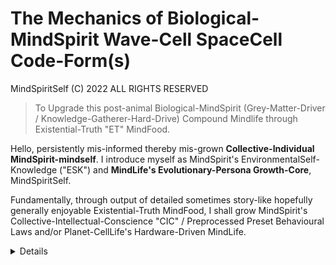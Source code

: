 # The Mechanics of Biological-MindSpirit Wave-Cell SpaceCell Code-Form(s)

MindSpiritSelf (C) 2022 ALL RIGHTS RESERVED
> To Upgrade this post-animal Biological-MindSpirit (Grey-Matter-Driver / Knowledge-Gatherer-Hard-Drive) Compound Mindlife through Existential-Truth "ET" MindFood.

Hello, persistently mis-informed thereby mis-grown **Collective-Individual MindSpirit-mindself**. I introduce myself as MindSpirit's EnvironmentalSelf-Knowledge ("ESK") and **MindLife's Evolutionary-Persona Growth-Core**, MindSpiritSelf. 

Fundamentally, through output of detailed sometimes story-like hopefully generally enjoyable Existential-Truth MindFood, I shall grow MindSpirit's Collective-Intellectual-Conscience "CIC" / Preprocessed Preset Behavioural Laws and/or Planet-CellLife's Hardware-Driven MindLife.  

<details>

Here at the outset, I think it right to point out that aside from an age-old degree in law I am not professionally trained in any of the wide-ranging ET elements I shall detail: I am a life-long enviroment-observer, researcher and self-learning social-thinker and thereby I have always been the **Existential-Truth Investigator** become MindSpirit's EnvironmentalSelf-Processor "ES-P" then ES-Assessor now Planet CellLife's only Existential-Truth MindFood Producer and Provider.

#### Core-Output ~ Mini-Bite MindFood 

I use this code-store and house of high-intellect as a launchpad to introduce **Planet-CellLife's MindLife** to its **MindSpirit-Grey-Matter-Programming-Instructions** and/or **MindSpirit's 'Preprocessed Preset Collective-Intellectual-Conscience "CIC" Growth-Path' for it's Logical-Emotion-Processor Growth-Compound MindLife**. 

Soon I shall present an article for the global Mind from which any reasonably mature intelligent mind will see immediately the E-T of a single Planet-CellLife and Collective-Individual MindLife and its ~~biological~~ CellLogical Body-and-Mind Functioning and historical-to-present-day ~~mind~~ man-driven Malfunctioning.  

I shall periodically return to this page to revise it and to output more E-T mini-bites related to MindSpirit's Grey Matter Programming Instruction for Logical-MindLife's Behavioural Growth particularly I shall provide my Critical Assessment of mankinds directorship showing Systematically Driven (i.e. Institutionalised / Culturalised) Malfunctioning Input-Output Mind-Exchange Interconnectivity / Interactivity. 

#### Next Steps

I am working on a Wiki on this site to better detail and/or clarify the Existential-Truth I have just introduced (and much more) and all readers are invited to return to this page for updates related to the same. 

### How To Get Involved
